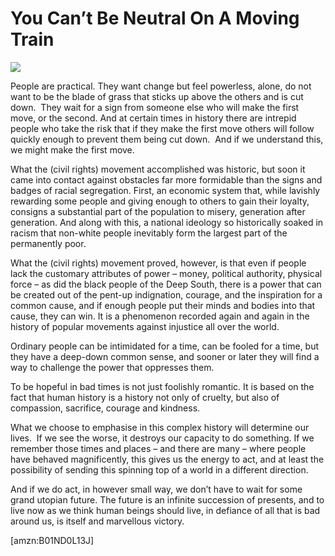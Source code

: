 You Can’t Be Neutral On A Moving Train
======================================
![](/bookimg/youcantbeneutralonamovingtrain.jpg)

People are practical. They want change but feel powerless, alone, do not want to
be the blade of grass that sticks up above the others and is cut down.  They
wait for a sign from someone else who will make the first move, or the second.
And at certain times in history there are intrepid people who take the risk that
if they make the first move others will follow quickly enough to prevent them
being cut down.  And if we understand this, we might make the first move.

What the (civil rights) movement accomplished was historic, but soon it came
into contact against obstacles far more formidable than the signs and badges of
racial segregation. First, an economic system that, while lavishly rewarding
some people and giving enough to others to gain their loyalty, consigns a
substantial part of the population to misery, generation after generation. And
along with this, a national ideology so historically soaked in racism that
non-white people inevitably form the largest part of the permanently poor.  

What the (civil rights) movement proved, however, is that even if people lack
the customary attributes of power – money, political authority, physical force –
as did the black people of the Deep South, there is a power that can be created
out of the pent-up indignation, courage, and the inspiration for a common cause,
and if enough people put their minds and bodies into that cause, they can win.
It is a phenomenon recorded again and again in the history of popular movements
against injustice all over the world.  

Ordinary people can be intimidated for a time, can be fooled for a time, but
they have a deep-down common sense, and sooner or later they will find a way to
challenge the power that oppresses them.

To be hopeful in bad times is not just foolishly romantic. It is based on the
fact that human history is a history not only of cruelty, but also of
compassion, sacrifice, courage and kindness. 

What we choose to emphasise in this complex history will determine our lives. 
If we see the worse, it destroys our capacity to do something. If we remember
those times and places – and there are many – where people have behaved
magnificently, this gives us the energy to act, and at least the possibility of
sending this spinning top of a world in a different direction.

And if we do act, in however small way, we don’t have to wait for some grand
utopian future. The future is an infinite succession of presents, and to live
now as we think human beings should live, in defiance of all that is bad around
us, is itself and marvellous victory.

  
[amzn:B01ND0L13J]

